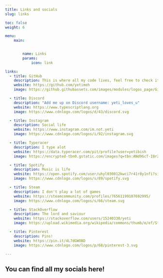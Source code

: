 ```yaml
---
title: Links and socials
slug: links

toc: false
weight: 6

menu:
    main:
    

        name: Links
        params:
            icon: link

links:
  - title: GitHub
    description: This is where all my code lives, feel free to check it out.
    website: https://github.com/yetimeh
    image: https://github.githubassets.com/images/modules/logos_page/GitHub-Mark.png

  - title: Discord
    description: "Add me up on Discord username: yeti_loves_u" 
    website: https://www.typescriptlang.org
    image: https://www.cdnlogo.com/logos/d/43/discord.svg

  - title: Instagram
    description: Social life
    website: https://www.instagram.com/im.not.yeti
    image: https://www.cdnlogo.com/logos/i/92/instagram.svg

  - title: Typeracer
    description: I type alot
    website: https://data.typeracer.com/pit/profile?user=yetibish
    image: https://encrypted-tbn0.gstatic.com/images?q=tbn:ANd9GcT-I8rZQjdhg5x5p_yUIgSirgOSEz7DTK52n6WAHnV2eA&s

  - title: Spotify
    description: Music is life
    website: https://open.spotify.com/user/uhyl030012kwci7r41r8y1nfi?si=128ae829c9454b80
    image: https://www.cdnlogo.com/logos/s/89/spotify.svg

  - title: Steam
    description: I don't play a lot of games
    website: https://steamcommunity.com/profiles/76561199107692995/
    image: https://www.cdnlogo.com/logos/s/66/steam.svg

  - title: StackOverflow
    description: The lord and saviour
    website: https://stackoverflow.com/users/15240330/yeti
    image: https://upload.wikimedia.org/wikipedia/commons/thumb/e/ef/Stack_Overflow_icon.svg/1200px-Stack_Overflow_icon.svg.png

  - title: Pinterest
    description: Pins!
    website: https://pin.it/4L7dGWOBD
    image: https://www.cdnlogo.com/logos/p/68/pinterest-3.svg

---
```


## You can find all my socials here! 

